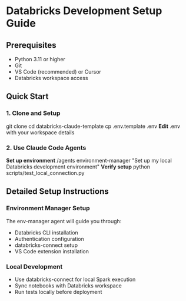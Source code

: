 # Databricks Development Setup Guide

## Prerequisites
- Python 3.11 or higher
- Git
- VS Code (recommended) or Cursor
- Databricks workspace access

## Quick Start

### 1. Clone and Setup
git clone <your-repo>
cd databricks-claude-template
cp .env.template .env
**Edit** .env with your workspace details


### 2. Use Claude Code Agents
**Set up environment** /agents environment-manager "Set up my local Databricks development environment"
**Verify setup** python scripts/test_local_connection.py


## Detailed Setup Instructions

### Environment Manager Setup
The env-manager agent will guide you through:
- Databricks CLI installation
- Authentication configuration
- databricks-connect setup
- VS Code extension installation

### Local Development
- Use databricks-connect for local Spark execution
- Sync notebooks with Databricks workspace
- Run tests locally before deployment
